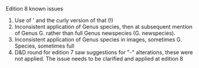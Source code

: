 Edition 8 known issues


1. Use of ' and the curly version of that (!)
2. Inconsistent application of Genus species, then at subsequent mention of Genus G. rather than full Genus newspecies (G. newspecies).
3. Inconsistent application of Genus species in images, sometimes G. Species, sometimes full
4. D&D round for edition 7 saw suggestions for "-" alterations, these were not applied. The issue needs to be clarified and applied at edition 8

